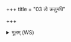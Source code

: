 +++
title = "03 त्वे क्रतुमपि"

+++
<details><summary>मूलम् (WS)</summary>

त्वे क्रतुमपि पृञ्चन्ति विश्वे द्विर्यदेते त्रिर्भवन्त्यूमाः ।  
स्वादोः स्वादीयः स्वादुना सृजा समदः सु मधु मधुनाभि योधीः ॥ ३ ॥
</details>